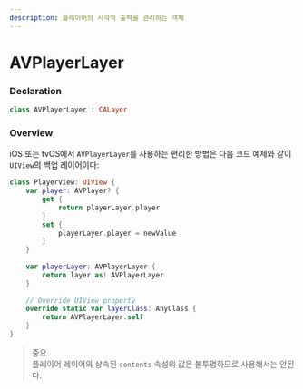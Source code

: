 ```yaml
---
description: 플레이어의 시각적 출력을 관리하는 객체
---
```


# AVPlayerLayer

### Declaration

```swift
class AVPlayerLayer : CALayer
```

### Overview

iOS 또는 tvOS에서 `AVPlayerLayer`를 사용하는 편리한 방법은 다음 코드 예제와 같이 `UIView`의 백업 레이어이다:

```swift
class PlayerView: UIView {
    var player: AVPlayer? {
        get {
            return playerLayer.player
        }
        set {
            playerLayer.player = newValue
        }
    }
    
    var playerLayer: AVPlayerLayer {
        return layer as! AVPlayerLayer
    }
    
    // Override UIView property
    override static var layerClass: AnyClass {
        return AVPlayerLayer.self
    }
}
```

> 중요  
> 플레이어 레이어의 상속된 `contents` 속성의 값은 불투명하므로 사용해서는 안된다.

